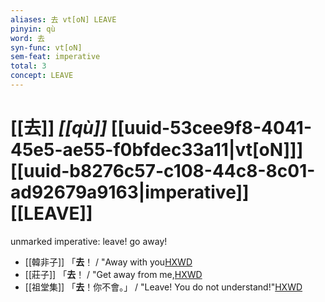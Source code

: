 ```yaml
---
aliases: 去 vt[oN] LEAVE
pinyin: qù
word: 去
syn-func: vt[oN]
sem-feat: imperative
total: 3
concept: LEAVE 
---
```

# [[去]] *[[qù]]*  [[uuid-53cee9f8-4041-45e5-ae55-f0bfdec33a11|vt[oN]]] [[uuid-b8276c57-c108-44c8-8c01-ad92679a9163|imperative]] [[LEAVE]]
unmarked imperative: leave! go away!
 - [[韓非子]] 「**去**！ / "Away with you[HXWD](https://hxwd.org/textview.html?location=KR3c0005_tls_031-43a.10)
 - [[莊子]] 「**去**！ / "Get away from me,[HXWD](https://hxwd.org/textview.html?location=KR5c0126_tls_007-3a.8)
 - [[祖堂集]] 「**去**！你不會。」 / "Leave! You do not understand!"[HXWD](https://hxwd.org/textview.html?location=KR6q0002_Yan_016-4116a.23)